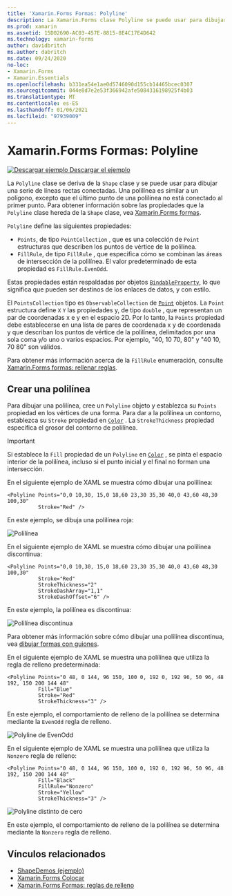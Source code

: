 ```yaml
---
title: 'Xamarin.Forms Formas: Polyline'
description: La Xamarin.Forms clase Polyline se puede usar para dibujar una serie de líneas rectas conectadas.
ms.prod: xamarin
ms.assetid: 15D02690-AC03-457E-8815-8E4C17E4D642
ms.technology: xamarin-forms
author: davidbritch
ms.author: dabritch
ms.date: 09/24/2020
no-loc:
- Xamarin.Forms
- Xamarin.Essentials
ms.openlocfilehash: b331ea54e1ae0d5746090d155cb14465bcec0307
ms.sourcegitcommit: 044e8d7e2e53f366942afe5084316198925f4b03
ms.translationtype: MT
ms.contentlocale: es-ES
ms.lasthandoff: 01/06/2021
ms.locfileid: "97939009"
---
```

# <a name="no-locxamarinforms-shapes-polyline"></a>Xamarin.Forms Formas: Polyline

[![Descargar ejemplo](~/media/shared/download.png) Descargar el ejemplo](/samples/xamarin/xamarin-forms-samples/userinterface-shapesdemos/)

La `Polyline` clase se deriva de la `Shape` clase y se puede usar para dibujar una serie de líneas rectas conectadas. Una polilínea es similar a un polígono, excepto que el último punto de una polilínea no está conectado al primer punto. Para obtener información sobre las propiedades que la `Polyline` clase hereda de la `Shape` clase, vea [ Xamarin.Forms formas](index.md).

`Polyline` define las siguientes propiedades:

- `Points`, de tipo `PointCollection` , que es una colección de `Point` estructuras que describen los puntos de vértice de la polilínea.
- `FillRule`, de tipo `FillRule` , que especifica cómo se combinan las áreas de intersección de la polilínea. El valor predeterminado de esta propiedad es `FillRule.EvenOdd`.

Estas propiedades están respaldadas por objetos [`BindableProperty`](xref:Xamarin.Forms.BindableProperty), lo que significa que pueden ser destinos de los enlaces de datos, y con estilo.

El `PointsCollection` tipo es `ObservableCollection` de [`Point`](xref:Xamarin.Forms.Point) objetos. La `Point` estructura define `X` `Y` las propiedades y, de tipo `double` , que representan un par de coordenadas x e y en el espacio 2D. Por lo tanto, la `Points` propiedad debe establecerse en una lista de pares de coordenada x y de coordenada y que describan los puntos de vértice de la polilínea, delimitados por una sola coma y/o uno o varios espacios. Por ejemplo, "40, 10 70, 80" y "40 10, 70 80" son válidos.

Para obtener más información acerca de la `FillRule` enumeración, consulte [ Xamarin.Forms formas: rellenar reglas](fillrules.md).

## <a name="create-a-polyline"></a>Crear una polilínea

Para dibujar una polilínea, cree un `Polyline` objeto y establezca su `Points` propiedad en los vértices de una forma. Para dar a la polilínea un contorno, establezca su `Stroke` propiedad en [`Color`](xref:Xamarin.Forms.Color) . La `StrokeThickness` propiedad especifica el grosor del contorno de polilínea.

> [!IMPORTANT]
> Si establece la `Fill` propiedad de un `Polyline` en [`Color`](xref:Xamarin.Forms.Color) , se pinta el espacio interior de la polilínea, incluso si el punto inicial y el final no forman una intersección.

En el siguiente ejemplo de XAML se muestra cómo dibujar una polilínea:

```xaml
<Polyline Points="0,0 10,30, 15,0 18,60 23,30 35,30 40,0 43,60 48,30 100,30"
          Stroke="Red" />
```

En este ejemplo, se dibuja una polilínea roja:

![Polilínea](polyline-images/stroke.png "Polilínea")

En el siguiente ejemplo de XAML se muestra cómo dibujar una polilínea discontinua:

```xaml
<Polyline Points="0,0 10,30, 15,0 18,60 23,30 35,30 40,0 43,60 48,30 100,30"
          Stroke="Red"
          StrokeThickness="2"
          StrokeDashArray="1,1"
          StrokeDashOffset="6" />
```

En este ejemplo, la polilínea es discontinua:

![Polilínea discontinua](polyline-images/dashed.png "Polilínea discontinua")

Para obtener más información sobre cómo dibujar una polilínea discontinua, vea [dibujar formas con guiones](index.md#draw-dashed-shapes).

En el siguiente ejemplo de XAML se muestra una polilínea que utiliza la regla de relleno predeterminada:

```xaml
<Polyline Points="0 48, 0 144, 96 150, 100 0, 192 0, 192 96, 50 96, 48 192, 150 200 144 48"
          Fill="Blue"
          Stroke="Red"
          StrokeThickness="3" />
```

En este ejemplo, el comportamiento de relleno de la polilínea se determina mediante la `EvenOdd` regla de relleno.

![Polyline de EvenOdd](polyline-images/evenodd.png "EvenOdd polyine")

En el siguiente ejemplo de XAML se muestra una polilínea que utiliza la `Nonzero` regla de relleno:

```xaml
<Polyline Points="0 48, 0 144, 96 150, 100 0, 192 0, 192 96, 50 96, 48 192, 150 200 144 48"
          Fill="Black"
          FillRule="Nonzero"
          Stroke="Yellow"
          StrokeThickness="3" />
```

![Polyline distinto de cero](polyline-images/nonzero.png "Polyline distinto de cero")

En este ejemplo, el comportamiento de relleno de la polilínea se determina mediante la `Nonzero` regla de relleno.

## <a name="related-links"></a>Vínculos relacionados

- [ShapeDemos (ejemplo)](/samples/xamarin/xamarin-forms-samples/userinterface-shapesdemos/)
- [Xamarin.Forms Colocar](index.md)
- [Xamarin.Forms Formas: reglas de relleno](fillrules.md)
